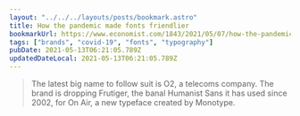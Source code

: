```yaml
---
layout: "../../../layouts/posts/bookmark.astro"
title: How the pandemic made fonts friendlier
bookmarkUrl: https://www.economist.com/1843/2021/05/07/how-the-pandemic-made-fonts-friendlier
tags: ["brands", "covid-19", "fonts", "typography"]
pubDate: 2021-05-13T06:21:05.789Z
updatedDateLocal: 2021-05-13T06:21:05.789Z
---
```


> The latest big name to follow suit is O2, a telecoms company. The brand is dropping Frutiger, the banal Humanist Sans it has used since 2002, for On Air, a new typeface created by Monotype.
